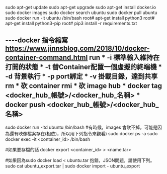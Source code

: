 sudo apt-get update
sudo apt-get upgrade
sudo apt-get install docker.io
sudo docker images
sudo docker search ubuntu
sudo docker pull ubuntu
sudo docker run -it ubuntu /bin/bash
root# apt-get install python3
root# apt-get install python3-pip
root# pip3 install -r requirements.txt


----docker
指令縮寫
https://www.jinnsblog.com/2018/10/docker-container-command.html
run
	* -i
		標準輸入維持在打開的狀態
	* -t
		替Container配置一個虛擬的終端機
	* -d
		背景執行
	* -p
		port綁定
	* -v
		掛載目錄，達到共享
rm
	* 砍 container
rmi
	* 砍 image
hub
	* docker tag <Image Name> <docker_hub_帳號>/<docker_hub_名稱>
	* docker push <docker_hub_帳號>/<docker_hub_名稱>
----
sudo docker run -itd ubuntu /bin/bash
#有時候，images 會砍不掉，可能是因為還有映像檔案存在(相依)，所以用下列指令來觀看)
sudo docker ps -a
sudo docker exec -it <container_id> /bin/bash

#如果要存檔的話
docker export <container_id> > <name.tar>

#如果因為sudo docker load < ubuntu.tar 抱錯，JSON問題，請使用下列。
sudo cat ubuntu_export.tar | sudo docker import - ubuntu_export